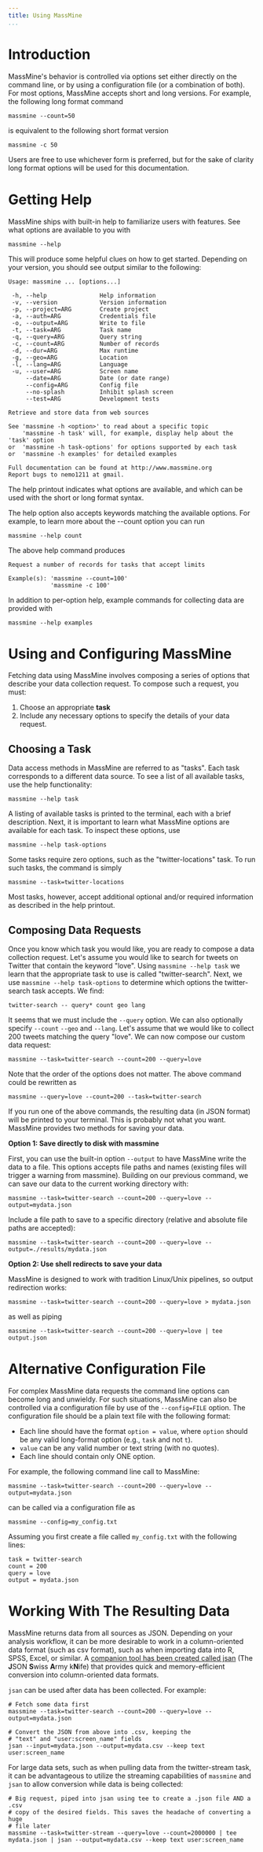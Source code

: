 ```yaml
---
title: Using MassMine
...
```


# Introduction
MassMine's behavior is controlled via options set either directly on the command line, or by using a configuration file (or a combination of both). For most options, MassMine accepts short and long versions. For example, the following long format command

    massmine --count=50

is equivalent to the following short format version

    massmine -c 50

Users are free to use whichever form is preferred, but for the sake of clarity long format options will be used for this documentation.

# Getting Help
MassMine ships with built-in help to familiarize users with features. See what options are available to you with

    massmine --help

This will produce some helpful clues on how to get started. Depending on your version, you should see output similar to the following:

    Usage: massmine ... [options...]
     
     -h, --help               Help information
     -v, --version            Version information
     -p, --project=ARG        Create project
     -a, --auth=ARG           Credentials file
     -o, --output=ARG         Write to file
     -t, --task=ARG           Task name
     -q, --query=ARG          Query string
     -c, --count=ARG          Number of records
     -d, --dur=ARG            Max runtime
     -g, --geo=ARG            Location
     -l, --lang=ARG           Language
     -u, --user=ARG           Screen name
         --date=ARG           Date (or date range)
         --config=ARG         Config file
         --no-splash          Inhibit splash screen
         --test=ARG           Development tests
     
    Retrieve and store data from web sources
     
    See 'massmine -h <option>' to read about a specific topic
        'massmine -h task' will, for example, display help about the 'task' option
    or  'massmine -h task-options' for options supported by each task 
    or  'massmine -h examples' for detailed examples
     
    Full documentation can be found at http://www.massmine.org
    Report bugs to nemo1211 at gmail.

The help printout indicates what options are available, and which can be used with the short or long format syntax.

The help option also accepts keywords matching the available options. For example, to learn more about the --count option you can run

    massmine --help count
	
The above help command produces

    Request a number of records for tasks that accept limits
     
    Example(s): 'massmine --count=100'
                'massmine -c 100'

In addition to per-option help, example commands for collecting data are provided with

    massmine --help examples

# Using and Configuring MassMine

Fetching data using MassMine involves composing a series of options that describe your data collection request. To compose such a request, you must:

1. Choose an appropriate **task**
2. Include any necessary options to specify the details of your data request.

## Choosing a Task

Data access methods in MassMine are referred to as "tasks". Each task corresponds to a different data source. To see a list of all available tasks, use the help functionality:

    massmine --help task

A listing of available tasks is printed to the terminal, each with a brief description. Next, it is important to learn what MassMine options are available for each task. To inspect these options, use

    massmine --help task-options

Some tasks require zero options, such as the "twitter-locations" task. To run such tasks, the command is simply

    massmine --task=twitter-locations

Most tasks, however, accept additional optional and/or required information as described in the help printout.

## Composing Data Requests

Once you know which task you would like, you are ready to compose a data collection request. Let's assume you would like to search for tweets on Twitter that contain the keyword "love". Using `massmine --help task` we learn that the appropriate task to use is called "twitter-search". Next, we use `massmine --help task-options` to determine which options the twitter-search task accepts. We find:

    twitter-search -- query* count geo lang

It seems that we must include the `--query` option. We can also optionally specify `--count` `--geo` and `--lang`. Let's assume that we would like to collect 200 tweets matching the query "love". We can now compose our custom data request:

    massmine --task=twitter-search --count=200 --query=love

Note that the order of the options does not matter. The above command could be rewritten as

    massmine --query=love --count=200 --task=twitter-search

If you run one of the above commands, the resulting data (in JSON format) will be printed to your terminal. This is probably not what you want. MassMine provides two methods for saving your data.

**Option 1: Save directly to disk with massmine**

First, you can use the built-in option `--output` to have MassMine write the data to a file. This options accepts file paths and names (existing files will trigger a warning from massmine). Building on our previous command, we can save our data to the current working directory with:

    massmine --task=twitter-search --count=200 --query=love --output=mydata.json

Include a file path to save to a specific directory (relative and absolute file paths are accepted):

    massmine --task=twitter-search --count=200 --query=love --output=./results/mydata.json

**Option 2: Use shell redirects to save your data**

MassMine is designed to work with tradition Linux/Unix pipelines, so output redirection works:

    massmine --task=twitter-search --count=200 --query=love > mydata.json

as well as piping

    massmine --task=twitter-search --count=200 --query=love | tee output.json

# Alternative Configuration File

For complex MassMine data requests the command line options can become long and unwieldy. For such situations, MassMine can also be controlled via a configuration file by use of the `--config=FILE` option. The configuration file should be a plain text file with the following format:

- Each line should have the format `option = value`, where `option` should be any valid long-format option (e.g., `task` and not `t`).
- `value` can be any valid number or text string (with no quotes).
- Each line should contain only ONE option.

For example, the following command line call to MassMine:

    massmine --task=twitter-search --count=200 --query=love --output=mydata.json

can be called via a configuration file as

    massmine --config=my_config.txt

Assuming you first create a file called `my_config.txt` with the following lines:

    task = twitter-search
	count = 200
	query = love
	output = mydata.json

# Working With The Resulting Data

MassMine returns data from all sources as JSON. Depending on your analysis workflow, it can be more desirable to work in a column-oriented data format (such as csv format), such as when importing data into R, SPSS, Excel, or similar. A [companion tool has been created called jsan](https://github.com/n3mo/jsan) (The **J**SON **S**wiss **A**rmy k**N**ife) that provides quick and memory-efficient conversion into column-oriented data formats.

`jsan` can be used after data has been collected. For example:

    # Fetch some data first
    massmine --task=twitter-search --count=200 --query=love --output=mydata.json

    # Convert the JSON from above into .csv, keeping the
    # "text" and "user:screen_name" fields
	jsan --input=mydata.json --output=mydata.csv --keep text user:screen_name

For large data sets, such as when pulling data from the twitter-stream task, it can be advantageous to utilize the streaming capabilities of `massmine` and `jsan` to allow conversion while data is being collected:

    # Big request, piped into jsan using tee to create a .json file AND a .csv
    # copy of the desired fields. This saves the headache of converting a huge
    # file later
	massmine --task=twitter-stream --query=love --count=2000000 | tee mydata.json | jsan --output=mydata.csv --keep text user:screen_name
